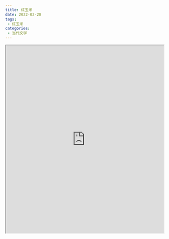 ```yaml
---
title: 红玉米
date: 2022-02-28
tags:
 - 红玉米
categories:
 - 当代文学
---
```




<iframe src="https://study-doc.yourtools.icu/pdf/web/viewer.html?file=https://vkceyugu.cdn.bspapp.com/VKCEYUGU-e9075d72-0451-48df-afe1-d46932ae4554/c03d6554-7995-45ab-aab8-95ffe922d426.pdf" width="100%" height="600px"></iframe>
